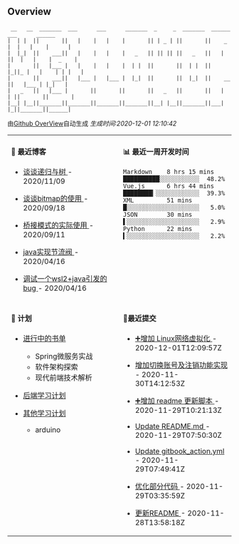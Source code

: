 
## Overview

```
 __   __  _______  ___      ___      _______  _     _  _______  ______    ___      ______  
|  | |  ||       ||   |    |   |    |       || | _ | ||       ||    _ |  |   |    |      | 
|  |_|  ||    ___||   |    |   |    |   _   || || || ||   _   ||   | ||  |   |    |  _    |
|       ||   |___ |   |    |   |    |  | |  ||       ||  | |  ||   |_||_ |   |    | | |   |
|       ||    ___||   |___ |   |___ |  |_|  ||       ||  |_|  ||    __  ||   |___ | |_|   |
|   _   ||   |___ |       ||       ||       ||   _   ||       ||   |  | ||       ||       |
|__| |__||_______||_______||_______||_______||__| |__||_______||___|  |_||_______||______|                        
```

由[Github OverView](https://github.com/0xcaffebabe/0xcaffebabe)自动生成 _生成时间:2020-12-01 12:10:42_

<table>

<tr>
<td valign="top" width="50%">

#### 📖 最近博客


* <a href="https://ismy.wang/%E7%AE%97%E6%B3%95/2020/11/09/%E8%B0%88%E8%B0%88%E9%80%92%E5%BD%92%E4%B8%8E%E6%A0%91.html" target="_blank"> 谈谈递归与树 </a> - 2020/11/09 

    
* <a href="https://ismy.wang/%E7%AE%97%E6%B3%95/2020/09/18/%E8%B0%88%E8%B0%88bitmap%E7%9A%84%E4%BD%BF%E7%94%A8.html" target="_blank"> 谈谈bitmap的使用 </a> - 2020/09/18 

    
* <a href="https://ismy.wang/%E8%AE%BE%E8%AE%A1%E6%A8%A1%E5%BC%8F/2020/09/11/%E6%A1%A5%E6%8E%A5%E6%A8%A1%E5%BC%8F%E7%9A%84%E5%AE%9E%E9%99%85%E4%BD%BF%E7%94%A8.html" target="_blank"> 桥接模式的实际使用 </a> - 2020/09/11 

    
* <a href="https://ismy.wang/java/2020/04/16/JAVA%E5%AE%9E%E7%8E%B0%E8%8A%82%E6%B5%81%E9%98%80.html" target="_blank"> java实现节流阀 </a> - 2020/04/16 

    
* <a href="https://ismy.wang/%E6%97%A5%E5%B8%B8/2020/04/16/%E8%B0%83%E8%AF%95%E4%B8%80%E4%B8%AAwsl2+java%E5%BC%95%E5%8F%91%E7%9A%84bug.html" target="_blank"> 调试一个wsl2+java引发的bug </a> - 2020/04/16 

        

</td>

<td valign="top" width="50%">

#### 📊 最近一周开发时间

```
Markdown    8 hrs 15 mins  ██████████░░░░░░░░░░░  48.2%
Vue.js      6 hrs 44 mins  ████████▎░░░░░░░░░░░░  39.3%
XML         51 mins        █░░░░░░░░░░░░░░░░░░░░   5.0%
JSON        30 mins        ▌░░░░░░░░░░░░░░░░░░░░   2.9%
Python      22 mins        ▍░░░░░░░░░░░░░░░░░░░░   2.2%
```

</td>

</tr>

<tr>

<td valign="top" width="50%">

#### 📝 计划

- [进行中的书单](https://github.com/users/0xcaffebabe/projects/4)
  - Spring微服务实战
  - 软件架构探索
  - 现代前端技术解析


- [后端学习计划](https://github.com/users/0xcaffebabe/projects/1)


- [其他学习计划](https://github.com/users/0xcaffebabe/projects/3)
  - arduino


<td>

#### 🌴最近提交


* <a href="https://github.com/0xcaffebabe/note" target="_blank"> ➕增加 Linux网络虚拟化 </a> - 2020-12-01T12:09:57Z 

    
* <a href="https://github.com/0xcaffebabe/blb-consumer-frontend" target="_blank"> 增加切换账号及注销功能实现 </a> - 2020-11-30T14:12:53Z 

    
* <a href="https://github.com/0xcaffebabe/note" target="_blank"> ➕增加 readme 更新脚本 </a> - 2020-11-29T10:21:13Z 

    
* <a href="https://github.com/0xcaffebabe/note" target="_blank"> Update README.md </a> - 2020-11-29T07:50:30Z 

    
* <a href="https://github.com/0xcaffebabe/note" target="_blank"> Update gitbook_action.yml </a> - 2020-11-29T07:49:41Z 

    
* <a href="https://github.com/0xcaffebabe/blb-consumer-frontend" target="_blank"> 优化部分代码 </a> - 2020-11-29T03:35:59Z 

    
* <a href="https://github.com/0xcaffebabe/blb" target="_blank"> 更新README </a> - 2020-11-28T13:58:18Z 

    

</td>

</tr>

</table>
